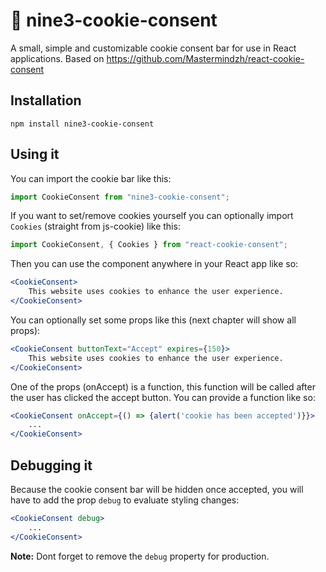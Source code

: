 # :cookie: nine3-cookie-consent

A small, simple and customizable cookie consent bar for use in React applications. Based on https://github.com/Mastermindzh/react-cookie-consent

## Installation

``` shell
npm install nine3-cookie-consent
```


## Using it

You can import the cookie bar like this:

``` js
import CookieConsent from "nine3-cookie-consent";
```

If you want to set/remove cookies yourself you can optionally import `Cookies` (straight from js-cookie) like this:

``` js
import CookieConsent, { Cookies } from "react-cookie-consent";
```

Then you can use the component anywhere in your React app like so:

```jsx
<CookieConsent>
    This website uses cookies to enhance the user experience.
</CookieConsent>
```

You can optionally set some props like this (next chapter will show all props):

```jsx
<CookieConsent buttonText="Accept" expires={150}>
    This website uses cookies to enhance the user experience.
</CookieConsent>
```

One of the props (onAccept) is a function, this function will be called after the user has clicked the accept button. You can provide a function like so:

```jsx
<CookieConsent onAccept={() => {alert('cookie has been accepted')}}>
    ...
</CookieConsent>
```


## Debugging it

Because the cookie consent bar will be hidden once accepted, you will have to add the prop `debug` to evaluate styling changes:

```jsx
<CookieConsent debug>
    ...
</CookieConsent>
```

**Note:** Dont forget to remove the `debug` property for production.
